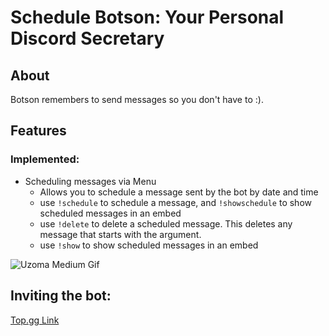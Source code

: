 # Schedule Botson: Your Personal Discord Secretary

## About

Botson remembers to send messages so you don't have to :).

## Features 

### Implemented:
* Scheduling messages via Menu
  * Allows you to schedule a message sent by the bot by date and time
  * use `!schedule` to schedule a message, and `!showschedule` to show scheduled messages in an embed
  * use `!delete` to delete a scheduled message. This deletes any message that starts with the argument.
  * use `!show` to show scheduled messages in an embed

![Uzoma Medium Gif](https://i.imgur.com/hhPeiX5.gif)

## Inviting the bot: 

[Top.gg Link](https://top.gg/bot/855579469799358475)
